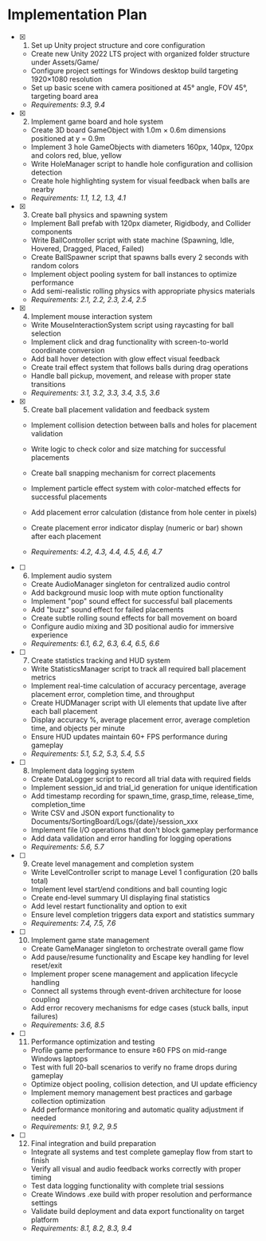 # Implementation Plan

- [x] 1. Set up Unity project structure and core configuration

  - Create new Unity 2022 LTS project with organized folder structure under Assets/Game/
  - Configure project settings for Windows desktop build targeting 1920×1080 resolution
  - Set up basic scene with camera positioned at 45° angle, FOV 45°, targeting board area
  - _Requirements: 9.3, 9.4_

- [x] 2. Implement game board and hole system

  - Create 3D board GameObject with 1.0m × 0.6m dimensions positioned at y = 0.9m
  - Implement 3 hole GameObjects with diameters 160px, 140px, 120px and colors red, blue, yellow
  - Write HoleManager script to handle hole configuration and collision detection
  - Create hole highlighting system for visual feedback when balls are nearby
  - _Requirements: 1.1, 1.2, 1.3, 4.1_

- [x] 3. Create ball physics and spawning system

  - Implement Ball prefab with 120px diameter, Rigidbody, and Collider components
  - Write BallController script with state machine (Spawning, Idle, Hovered, Dragged, Placed, Failed)
  - Create BallSpawner script that spawns balls every 2 seconds with random colors
  - Implement object pooling system for ball instances to optimize performance
  - Add semi-realistic rolling physics with appropriate physics materials
  - _Requirements: 2.1, 2.2, 2.3, 2.4, 2.5_

- [x] 4. Implement mouse interaction system

  - Write MouseInteractionSystem script using raycasting for ball selection
  - Implement click and drag functionality with screen-to-world coordinate conversion
  - Add ball hover detection with glow effect visual feedback
  - Create trail effect system that follows balls during drag operations
  - Handle ball pickup, movement, and release with proper state transitions
  - _Requirements: 3.1, 3.2, 3.3, 3.4, 3.5, 3.6_

- [x] 5. Create ball placement validation and feedback system

  - Implement collision detection between balls and holes for placement validation
  - Write logic to check color and size matching for successful placements
  - Create ball snapping mechanism for correct placements

  - Implement particle effect system with color-matched effects for successful placements
  - Add placement error calculation (distance from hole center in pixels)
  - Create placement error indicator display (numeric or bar) shown after each placement
  - _Requirements: 4.2, 4.3, 4.4, 4.5, 4.6, 4.7_

- [ ] 6. Implement audio system

  - Create AudioManager singleton for centralized audio control
  - Add background music loop with mute option functionality
  - Implement "pop" sound effect for successful ball placements
  - Add "buzz" sound effect for failed placements
  - Create subtle rolling sound effects for ball movement on board
  - Configure audio mixing and 3D positional audio for immersive experience
  - _Requirements: 6.1, 6.2, 6.3, 6.4, 6.5, 6.6_

- [ ] 7. Create statistics tracking and HUD system

  - Write StatisticsManager script to track all required ball placement metrics
  - Implement real-time calculation of accuracy percentage, average placement error, completion time, and throughput
  - Create HUDManager script with UI elements that update live after each ball placement
  - Display accuracy %, average placement error, average completion time, and objects per minute
  - Ensure HUD updates maintain 60+ FPS performance during gameplay
  - _Requirements: 5.1, 5.2, 5.3, 5.4, 5.5_

- [ ] 8. Implement data logging system

  - Create DataLogger script to record all trial data with required fields
  - Implement session_id and trial_id generation for unique identification
  - Add timestamp recording for spawn_time, grasp_time, release_time, completion_time
  - Write CSV and JSON export functionality to Documents/SortingBoard/Logs/{date}/session_xxx
  - Implement file I/O operations that don't block gameplay performance
  - Add data validation and error handling for logging operations
  - _Requirements: 5.6, 5.7_

- [ ] 9. Create level management and completion system

  - Write LevelController script to manage Level 1 configuration (20 balls total)
  - Implement level start/end conditions and ball counting logic
  - Create end-level summary UI displaying final statistics
  - Add level restart functionality and option to exit
  - Ensure level completion triggers data export and statistics summary
  - _Requirements: 7.4, 7.5, 7.6_

- [ ] 10. Implement game state management

  - Create GameManager singleton to orchestrate overall game flow
  - Add pause/resume functionality and Escape key handling for level reset/exit
  - Implement proper scene management and application lifecycle handling
  - Connect all systems through event-driven architecture for loose coupling
  - Add error recovery mechanisms for edge cases (stuck balls, input failures)
  - _Requirements: 3.6, 8.5_

- [ ] 11. Performance optimization and testing

  - Profile game performance to ensure ≥60 FPS on mid-range Windows laptops
  - Test with full 20-ball scenarios to verify no frame drops during gameplay
  - Optimize object pooling, collision detection, and UI update efficiency
  - Implement memory management best practices and garbage collection optimization
  - Add performance monitoring and automatic quality adjustment if needed
  - _Requirements: 9.1, 9.2, 9.5_

- [ ] 12. Final integration and build preparation
  - Integrate all systems and test complete gameplay flow from start to finish
  - Verify all visual and audio feedback works correctly with proper timing
  - Test data logging functionality with complete trial sessions
  - Create Windows .exe build with proper resolution and performance settings
  - Validate build deployment and data export functionality on target platform
  - _Requirements: 8.1, 8.2, 8.3, 9.4_
